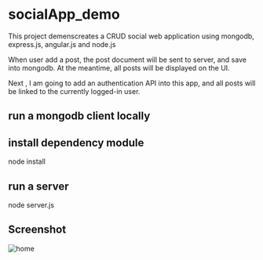 # socialApp_demo

This project demenscreates a CRUD social web application using mongodb, express.js,
angular.js and node.js

When user add a post, the post document will be sent to server, and save into
mongodb. At the meantime, all posts will be displayed on the UI.

Next , I am going to  add an authentication API into this app, and all posts will be linked to the currently
logged-in user.


## run a mongodb client locally

## install dependency module 
node install 

## run a server 
node server.js 


## Screenshot
![home](https://github.com/jczzz/MEAN_Social_App_Demo/blob/master/screenshot.JPG)
